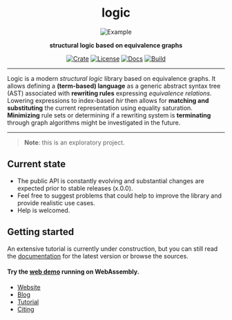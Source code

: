 <div align="center">

# logic 

![Example](https://logic-lang.github.io/assets/img/logic-example.png)

**structural logic based on equivalence graphs**

[![Crate](https://img.shields.io/crates/v/logic-lang?style=flat-square)](https://crates.io/crates/logic-lang)
[![License](https://img.shields.io/github/license/logic-lang/logic.svg?color=informational&style=flat-square)](https://github.com/logic-lang/logic/blob/master/LICENSE)
[![Docs](https://img.shields.io/docsrs/logic-lang?style=flat-square&logo=docsdotrs)](https://docs.rs/logic-lang)
[![Build](https://img.shields.io/github/actions/workflow/status/logic-lang/logic/ci.yml?branch=main&style=flat-square&logo=githubactions)](https://github.com/logic-lang/logic/actions)

</div>

---

Logic is a modern *structural logic* library based on equivalence graphs.
It allows defining a **(term-based) language** as a generic abstract syntax tree (AST) associated with **rewriting rules** expressing *equivalence relations*.
Lowering expressions to index-based *hir* then allows for **matching and substituting** the current representation using equality saturation.
**Minimizing** rule sets or determining if a rewriting system is **terminating** through graph algorithms might be investigated in the future.

---

> **Note**: this is an exploratory project.

## Current state

* The public API is constantly evolving and substantial changes are expected prior to stable releases (x.0.0).
* Feel free to suggest problems that could help to improve the library and provide realistic use cases.
* Help is welcomed.

## Getting started

An extensive tutorial is currently under construction, but you can still read the [documentation](https://docs.rs/logic-lang) for the latest version or browse the sources.

#### Try the [web demo](https://logic-lang.github.io/) running on WebAssembly.

* [Website](#)
* [Blog](#blog)
* [Tutorial](#usage)
* [Citing](#citing)

